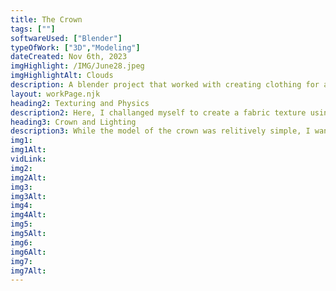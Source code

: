 ```yaml
---
title: The Crown
tags: [""]
softwareUsed: ["Blender"]
typeOfWork: ["3D","Modeling"]
dateCreated: Nov 6th, 2023
imgHighlight: /IMG/June28.jpeg
imgHighlightAlt: Clouds
description: A blender project that worked with creating clothing for an existing character model. The focus of this project was the creation of realistic cloth in both procedural texturing and physics simulations.
layout: workPage.njk
heading2: Texturing and Physics
description2: Here, I challanged myself to create a fabric texture using only procedural nodes. I learned a lot about the capabilities of this texturing style, but the physics were a lot more challenging. Unfortunately, a while after fiddling with the skeleton it occurred to me that it was the contact points on the model that were messing up the cloth physics. After getting a generic model and having the cloak interact with that instead, it worked like a charm!
heading3: Crown and Lighting
description3: While the model of the crown was relitively simple, I wanted to make up for it by creating an interesting texture that could show a lot of detail and act as a strong visual centerpiece. I attempted to take a more alternitive route for the lighting to enhance the focal point even more. 
img1: 
img1Alt:
vidLink:
img2: 
img2Alt: 
img3: 
img3Alt: 
img4: 
img4Alt: 
img5: 
img5Alt: 
img6: 
img6Alt: 
img7: 
img7Alt: 
---
```

